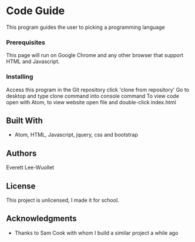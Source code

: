 # Code Guide

This program guides the user to picking a programming language

### Prerequisites

This page will run on Google Chrome and any other browser that support HTML and Javascript.

### Installing

Access this program in the  Git repository
click 'clone from repository'
Go to desktop and type clone command into console command
To view code open with Atom, to view website open file and double-click index.html

## Built With

* Atom, HTML, Javascript, jquery, css and bootstrap

## Authors

Everett Lee-Wuollet

## License

This project is unlicensed, I made it for school.

## Acknowledgments

* Thanks to Sam Cook with whom I build a similar project a while ago
